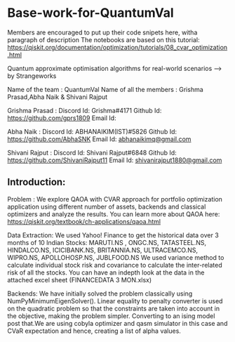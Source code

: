# Base-work-for-QuantumVal
Members are encouraged to put up their code snipets here, witha paragraph of description
The notebooks are based on this tutorial:
https://qiskit.org/documentation/optimization/tutorials/08_cvar_optimization.html


Quantum approximate optimisation algorithms for real-world scenarios --> by Strangeworks

 Name of the team : QuantumVal
 Name of all the members : Grishma Prasad,Abha Naik & Shivani  Rajput

Grishma Prasad :
                     Discord Id: Grishma#4171
                     Github Id: https://github.com/gprs1809
                     Email Id: 

Abha Naik :
          Discord Id: ABHANAIKIM(IST)#5826
                    Github Id: https://github.com/AbhaSNK
                    Email Id: abhanaikimq@gmail.com

Shivani Rajput :
          Discord Id: Shivani Rajput#6848
                    Github Id: https://github.com/ShivaniRajput11
                    Email Id: shivanirajput1880@gmail.com






## Introduction:

Problem : We explore QAOA with CVAR approach for portfolio optimization application using different number of assets, backends and classical optimizers and analyze the results.
You can learn more about QAOA here: https://qiskit.org/textbook/ch-applications/qaoa.html

Data Extraction:  We used Yahoo! Finance to get the historical data over 3 months of 10 Indian Stocks: 
MARUTI.NS , ONGC.NS, TATASTEEL.NS, HINDALCO.NS, ICICIBANK.NS, BRITANNIA.NS, ULTRACEMCO.NS, WIPRO.NS, APOLLOHOSP.NS, JUBLFOOD.NS
We used variance method to calculate individual stock risk and covariance to calculate the inter-related risk of all the stocks.
You can have an indepth look at the data in the attached excel sheet (FINANCEDATA 3 MON.xlsx)

Backends:
We have initially solved the problem classically using NumPyMinimumEigenSolver(). Linear equality to penalty converter is used on the quadratic problem so that the constraints are taken into account in the objective, making the problem simpler. Converting to an ising model post that.We are using cobyla optimizer and qasm simulator in this case and CVaR expectation and hence, creating a list of alpha values.
